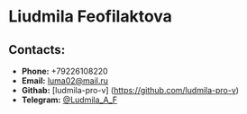 
# __Liudmila Feofilaktova__


## __Contacts:__
- __Phone:__ +79226108220
- __Email:__ luma02@mail.ru
- __Githab:__ [ludmila-pro-v] (https://github.com/ludmila-pro-v)
- __Telegram:__ [@Ludmila_A_F](https://t.me/Ludmila_A_F)
